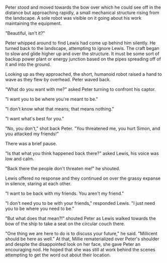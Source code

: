 Peter stood and moved towards the bow over which he could see off in the distance but approaching rapidly, a small mechanical structure rising from the landscape. A sole robot was visible on it going about his work maintaining the equipment.

"Beautiful, isn't it?"

Peter whipped around to find Lewis had come up behind him silently. He turned back to the landscape, attempting to ignore Lewis. The craft began to slow and glide higher up and over the structure. It must be some sort of backup power plant or energy junction based on the pipes spreading off of it and into the ground.

Looking up as they approached, the short, humanoid robot raised a hand to wave as they flew by overhead. Peter waved back.

"What do you want with me?" asked Peter turning to confront his captor.

"I want you to be where you're meant to be."

"I don't know what that means; that means nothing."

"I want what's best for you."

"No, you don't," shot back Peter. "You threatened me, you hurt Simon, and you attacked my friends!"

There was a brief pause.

"Is that what you think happened back there?" asked Lewis, his voice was low and calm.

"Back there the people don't threaten me!" he shouted.

Lewis offered no response and they continued on over the grassy expanse in silence, staring at each other.

"I want to be back with my friends. You aren't my friend."

"I don't need you to be with your friends," responded Lewis. "I just need you to be where you need to be."

"But what does that mean?!" shouted Peter as Lewis walked towards the bow of the ship to take a seat on the circular couch there.

"One thing we are here to do is to discuss your future," he said. "Millicent should be here as well." At that, Millie rematerialized over Peter's shoulder and despite the disappointed look on her face, she gave Peter an encouraging nod. He hoped that she was still at work behind the scenes attempting to get the word out about their location.
